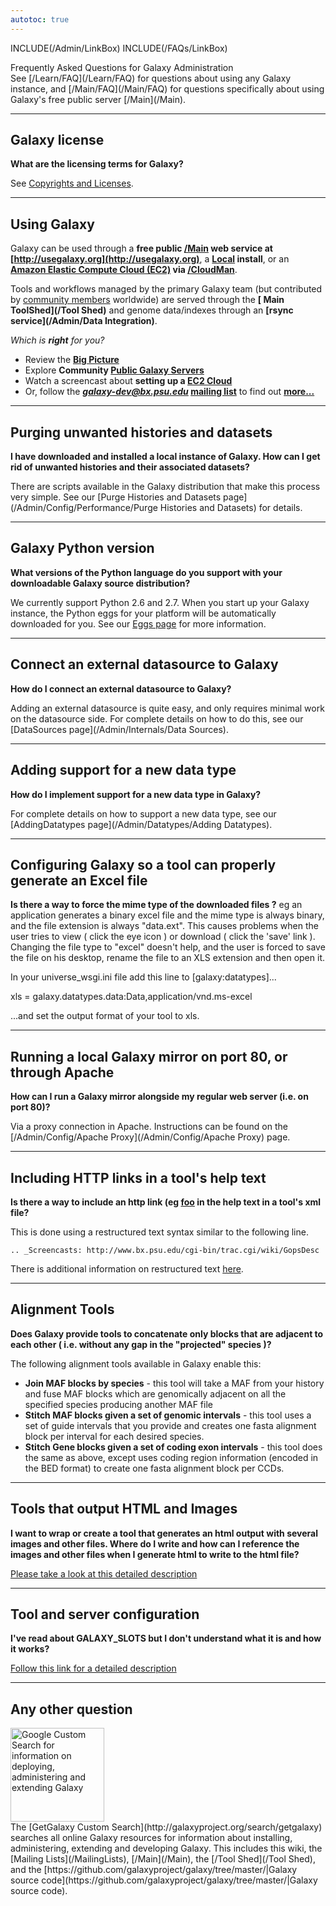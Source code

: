 ```yaml
---
autotoc: true
---
```

INCLUDE(/Admin/LinkBox) 
INCLUDE(/FAQs/LinkBox)

<div class="title">Frequently Asked Questions for Galaxy Administration</div>
See [/Learn/FAQ](/Learn/FAQ) for questions about using any Galaxy instance, and [/Main/FAQ](/Main/FAQ) for questions specifically about using Galaxy's free public server [/Main](/Main).


----

## Galaxy license
**What are the licensing terms for Galaxy?**

See [Copyrights and Licenses](/Admin/License).

----

## Using Galaxy
Galaxy can be used through a **free public [/Main](/Main) web service at [http://usegalaxy.org](http://usegalaxy.org)**, a **[Local](/Admin/GetGalaxy) install**, or an **[Amazon Elastic Compute Cloud (EC2)](http://aws.amazon.com/ec2/) via [/CloudMan](/CloudMan)**. 

Tools and workflows managed by the primary Galaxy team (but contributed by [community members](/Community) worldwide) are served through the **[ Main ToolShed](/Tool Shed)** and genome data/indexes through an **[rsync service](/Admin/Data Integration)**.  

*Which is **right** for you?*
* Review the **[Big Picture](/BigPicture/Choices)**
* Explore **Community [Public Galaxy Servers](/PublicGalaxyServers)**
* Watch a screencast about **setting up a [EC2 Cloud](http://screencast.g2.bx.psu.edu//cloud/)**
* Or, follow the ***galaxy-dev@bx.psu.edu* [mailing list](/MailingLists)** to find out **[more...](http://galaxyproject.org)**

----

## Purging unwanted histories and datasets
**I have downloaded and installed a local instance of Galaxy.  How can I get rid of unwanted histories and their associated datasets?**

There are scripts available in the Galaxy distribution that make this process very simple.  See our [Purge Histories and Datasets page](/Admin/Config/Performance/Purge Histories and Datasets) for details.

----

## Galaxy Python version
**What versions of the Python language do you support with your downloadable Galaxy source distribution?**

We currently support Python 2.6 and 2.7.  When you start up your Galaxy instance, the Python eggs for your platform will be automatically downloaded for you.  See our [Eggs page](/Admin/Config/Eggs) for more information.

----

## Connect an external datasource to Galaxy
**How do I connect an external datasource to Galaxy?**

Adding an external datasource is quite easy, and only requires minimal work on the datasource side.  For complete details on how to do this, see our [DataSources page](/Admin/Internals/Data Sources).

----

## Adding support for a new data type
**How do I implement support for a new data type in Galaxy?**

For complete details on how to support a new data type, see our [AddingDatatypes page](/Admin/Datatypes/Adding Datatypes).

----

## Configuring Galaxy so a tool can properly generate an Excel file
**Is there a way to force the mime type of the downloaded files ?** eg an application generates a binary excel file and the mime type is always binary, and the file extension is always "data.ext".  This causes problems when the user tries to view ( click the eye icon ) or download ( click the 'save' link ).  Changing the file type to "excel" doesn't help, and the user is forced to save the file on his desktop, rename the file to an XLS extension and then open it. 

In your universe_wsgi.ini file add this line to [galaxy:datatypes]...

xls = galaxy.datatypes.data:Data,application/vnd.ms-excel

...and set the output format of your tool to xls.

----

## Running a local Galaxy mirror on port 80, or through Apache
**How can I run a Galaxy mirror alongside my regular web server (i.e. on port 80)?**

Via a proxy connection in Apache.  Instructions can be found on the [/Admin/Config/Apache Proxy](/Admin/Config/Apache Proxy) page.

----

## Including HTTP links in a tool's help text
**Is there a way to include an http link (eg <a href='foo'>foo</a> in the help text in a tool's xml file?**

This is done using a restructured text syntax similar to the following line.

 `.. _Screencasts: http://www.bx.psu.edu/cgi-bin/trac.cgi/wiki/GopsDesc`

There is additional information on restructured text [here](http://docutils.sourceforge.net/docs/user/rst/quickref.html).

----

## Alignment Tools
**Does Galaxy provide tools to concatenate only blocks that are adjacent to each other ( i.e. without any gap in the "projected" species )?**

The following alignment tools available in Galaxy enable this:

* **Join MAF blocks by species** - this tool will take a MAF from your history and fuse MAF blocks which are genomically adjacent on all the specified species producing another MAF file
* **Stitch MAF blocks given a set of genomic intervals** - this tool uses a set of guide intervals that you provide and creates one fasta alignment block per interval for each desired species.
* **Stitch Gene blocks given a set of coding exon intervals** - this tool does the same as above, except uses coding region information (encoded in the BED format) to create one fasta alignment block per CCDs.

----

## Tools that output HTML and Images
**I want to wrap or create a tool that generates an html output with several images and other files.  Where do I write and how can I reference the images and other files when I generate html to write to the html file?**

[Please take a look at this detailed description](http://wiki.galaxyproject.org/Admin/Tools/Multiple%20Output%20Files#Single_history_output_Html_file_with_links_to_any_number_of_output_files_and_images)

----

## Tool and server configuration
**I've read about GALAXY_SLOTS but I don't understand what it is and how it works?**

[Follow this link for a detailed description](/Admin/Config/GALAXY_SLOTS)

----

## Any other question

<div class='left'><a href='http://galaxyproject.org/search/getgalaxy'><img src='/Images/Logos/GetGalaxySearch.png' alt='Google Custom Search for information on deploying, administering and extending Galaxy' width="150" /></a></div>
The [GetGalaxy Custom Search](http://galaxyproject.org/search/getgalaxy) searches all online Galaxy resources for information about installing, administering, extending and developing Galaxy.  This includes this wiki, the [Mailing Lists](/MailingLists), [/Main](/Main), the [/Tool Shed](/Tool Shed), and the [https://github.com/galaxyproject/galaxy/tree/master/|Galaxy source code](https://github.com/galaxyproject/galaxy/tree/master/|Galaxy source code).

